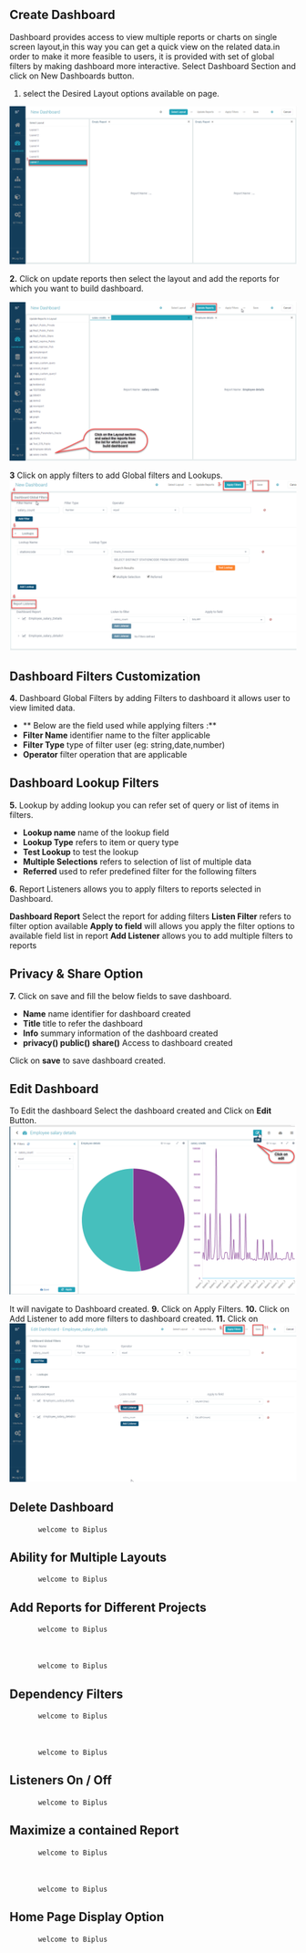 ## Create Dashboard

Dashboard provides  access to view multiple reports or charts on single screen layout,in this way you can get a quick view on the related data.in order to make it more feasible to users, it is provided with set of global filters by making dashboard more interactive.
Select Dashboard Section and click on New Dashboards button.
1. select the Desired Layout options available on page.

![enter image description here](https://raw.githubusercontent.com/sv18042016/fp1/c5df381a6fdd5127a3590acfc32d28528ae62449/images/dash_1.png)

**2.** Click on update reports then select the layout and add the reports for which you want to build dashboard.

![enter image description here](https://raw.githubusercontent.com/sv18042016/fp1/8414a3a116f22024e677cb9e647af84aaa27f6c6/images/dash_2.png)

**3** Click on apply filters to add Global filters and Lookups.
![enter image description here](https://raw.githubusercontent.com/sv18042016/fp1/6132f122dcb8f6567b9b63f0fe51d8fca0de5e01/images/dash_3.png)

## Dashboard Filters Customization

**4.** Dashboard Global Filters by adding Filters to dashboard it allows user to view limited data.
- ** Below are the field used while applying filters :**
- **Filter Name** identifier name to the filter applicable
- **Filter Type** type of filter user (eg: string,date,number)
- **Operator** filter operation that are applicable

## Dashboard Lookup Filters

**5.** Lookup by adding lookup you can refer set of query or list of items in filters.
- **Lookup name** name of the lookup field
- **Lookup Type**  refers to item or query type
- **Test Lookup** to test the lookup 
- **Multiple Selections** refers to selection of list of multiple data
- **Referred** used to refer predefined filter for the following filters 

**6.** Report Listeners allows you to apply filters to reports selected in Dashboard.

**Dashboard Report** Select the report for adding filters
**Listen Filter** refers to filter option available
**Apply to field** will allows you apply the filter options to available field list in report 
**Add Listener** allows you to add multiple filters to reports

## Privacy & Share Option

**7.** Click on save and fill the below fields to save dashboard.
- **Name** name identifier for dashboard created
- **Title** title to refer the dashboard
- **Info** summary information of the dashboard created
- **privacy()  public()  share()** Access to dashboard created

Click on **save** to save dashboard created.

## Edit   Dashboard 

   To Edit the dashboard Select the dashboard created and Click on **Edit** Button. 
   ![enter image description here](https://raw.githubusercontent.com/sv18042016/fp1/32cd07ab577aaece73d4b9b7f53010680bda5fa0/images/edit_dash2.png)
   
It will navigate to Dashboard created. 
**9.** Click on Apply Filters.
**10.** Click on Add Listener to add more filters to dashboard created.
**11.** Click on 
![enter image description here](https://raw.githubusercontent.com/sv18042016/fp1/8ddfd637b9b4be13275803e28d16a23a8fb52666/images/dash_edi3.png)
## Delete Dashboard

           welcome to Biplus

## Ability for Multiple Layouts

           welcome to Biplus

##  Add Reports for Different Projects

           welcome to Biplus



           welcome to Biplus

## Dependency Filters

           welcome to Biplus



           welcome to Biplus

## Listeners On / Off

           welcome to Biplus

## Maximize a contained Report

           welcome to Biplus 



           welcome to Biplus

## Home Page Display Option


           welcome to Biplus
<!--stackedit_data:
eyJoaXN0b3J5IjpbLTYzMDU5NDMzOV19
-->